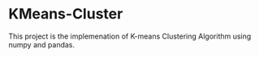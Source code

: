 # KMeans-Cluster

This project is the implemenation of K-means Clustering Algorithm using numpy and pandas.
